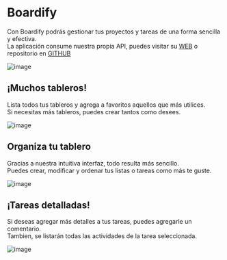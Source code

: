 # Boardify
Con Boardify podrás gestionar tus proyectos y tareas de una forma sencilla y efectiva.<br>
La aplicación consume nuestra propia API, puedes visitar su [WEB](https://api-boardify.vercel.app/) o repositorio en [GITHUB](https://github.com/sergiogonzalez01/API-Boardify)

![image](https://github.com/sergiogonzalez01/Boardify/assets/60524882/6cd0bb31-0be5-4de4-a55a-3b86f4cc7c19)

## ¡Muchos tableros!
Lista todos tus tableros y agrega a favoritos aquellos que más utilices.<br>
Si necesitas más tableros, puedes crear tantos como desees.

![image](https://github.com/sergiogonzalez01/Boardify/assets/60524882/b662eda3-bd6a-4fc4-b1fd-1cd1ee5ab9f5)

## Organiza tu tablero
Gracias a nuestra intuitiva interfaz, todo resulta más sencillo.<br>
Puedes crear, modificar y ordenar tus listas o tareas como más te guste.

![image](https://github.com/sergiogonzalez01/Boardify/assets/60524882/981bf30b-b9d1-409f-afc4-482ec7ee1d61)

## ¡Tareas detalladas!
Si deseas agregar más detalles a tus tareas, puedes agregarle un comentario.<br>
Tambien, se listarán todas las actividades de la tarea seleccionada.

![image](https://github.com/sergiogonzalez01/Boardify/assets/60524882/ac98956b-0b1f-4943-a377-e567ecc4e92e)
